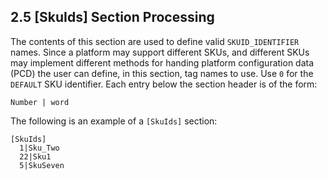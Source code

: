 <!--- @file
  2.5 [SkuIds] Section Processing

  Copyright (c) 2006-2017, Intel Corporation. All rights reserved.<BR>

  Redistribution and use in source (original document form) and 'compiled'
  forms (converted to PDF, epub, HTML and other formats) with or without
  modification, are permitted provided that the following conditions are met:

  1) Redistributions of source code (original document form) must retain the
     above copyright notice, this list of conditions and the following
     disclaimer as the first lines of this file unmodified.

  2) Redistributions in compiled form (transformed to other DTDs, converted to
     PDF, epub, HTML and other formats) must reproduce the above copyright
     notice, this list of conditions and the following disclaimer in the
     documentation and/or other materials provided with the distribution.

  THIS DOCUMENTATION IS PROVIDED BY TIANOCORE PROJECT "AS IS" AND ANY EXPRESS OR
  IMPLIED WARRANTIES, INCLUDING, BUT NOT LIMITED TO, THE IMPLIED WARRANTIES OF
  MERCHANTABILITY AND FITNESS FOR A PARTICULAR PURPOSE ARE DISCLAIMED. IN NO
  EVENT SHALL TIANOCORE PROJECT  BE LIABLE FOR ANY DIRECT, INDIRECT, INCIDENTAL,
  SPECIAL, EXEMPLARY, OR CONSEQUENTIAL DAMAGES (INCLUDING, BUT NOT LIMITED TO,
  PROCUREMENT OF SUBSTITUTE GOODS OR SERVICES; LOSS OF USE, DATA, OR PROFITS;
  OR BUSINESS INTERRUPTION) HOWEVER CAUSED AND ON ANY THEORY OF LIABILITY,
  WHETHER IN CONTRACT, STRICT LIABILITY, OR TORT (INCLUDING NEGLIGENCE OR
  OTHERWISE) ARISING IN ANY WAY OUT OF THE USE OF THIS DOCUMENTATION, EVEN IF
  ADVISED OF THE POSSIBILITY OF SUCH DAMAGE.

-->

## 2.5 [SkuIds] Section Processing

The contents of this section are used to define valid `SKUID_IDENTIFIER` names.
Since a platform may support different SKUs, and different SKUs may implement
different methods for handing platform configuration data (PCD) the user can
define, in this section, tag names to use. Use `0` for the `DEFAULT` SKU
identifier. Each entry below the section header is of the form:

`Number | word`

The following is an example of a `[SkuIds]` section:

```
[SkuIds]
  1|Sku_Two
  22|Sku1
  5|SkuSeven
```

